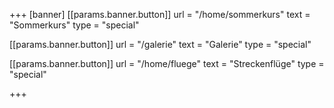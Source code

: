 +++
[banner]
  [[params.banner.button]]
    url = "/home/sommerkurs"
    text = "Sommerkurs"
    type = "special"

  [[params.banner.button]]
    url = "/galerie"
    text = "Galerie"
    type = "special"

  [[params.banner.button]]
    url = "/home/fluege"
    text = "Streckenflüge"
    type = "special"


+++
